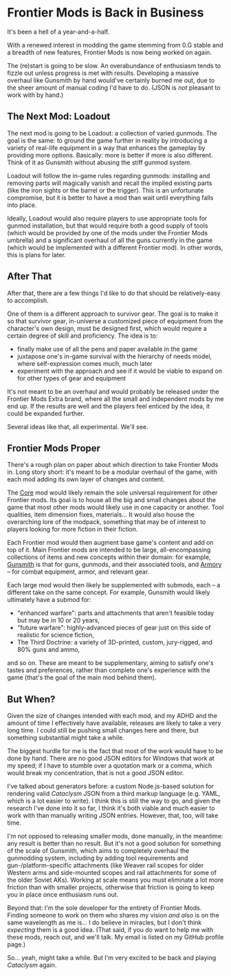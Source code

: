 # Frontier Mods is Back in Business

It's been a hell of a year-and-a-half.

With a renewed interest in modding the game stemming from 0.G stable and a breadth of new features, Frontier Mods is now being worked on again.

The (re)start is going to be slow. An overabundance of enthusiasm tends to fizzle out unless progress is met with results. Developing a massive overhaul like Gunsmith by hand would've certainly burned me out, due to the sheer amount of manual coding I'd have to do. (JSON is *not* pleasant to work with by hand.)


## The Next Mod: Loadout

The next mod is going to be Loadout: a collection of varied gunmods. The goal is the same: to ground the game further in reality by introducing a variety of real-life equipment in a way that enhances the gameplay by providing more options. Basically: more is better if more is also different. Think of it as Gunsmith without abusing the stiff gunmod system.

Loadout will follow the in-game rules regarding gunmods: installing and removing parts will magically vanish and recall the implied existing parts (like the iron sights or the barrel or the trigger). This is an unfortunate compromise, but it is better to have a mod than wait until everything falls into place.

Ideally, Loadout would also require players to use appropriate tools for gunmod installation, but that would require both a good supply of tools (which would be provided by one of the mods under the Frontier Mods umbrella) and a significant overhaul of all the guns currently in the game (which would be implemented with a different Frontier mod). In other words, this is plans for later.


## After That

After that, there are a few things I'd like to do that should be relatively-easy to accomplish.

One of them is a different approach to survivor gear. The goal is to make it so that survivor gear, in-universe a customized piece of equipment from the character's own design, must be designed first, which would require a certain degree of skill and proficiency. The idea is to:

* finally make use of all the pens and paper available in the game
* juxtapose one's in-game survival with the hierarchy of needs model, where self-expression comes much, much later
* experiment with the approach and see if it would be viable to expand on for other types of gear and equipment

It's not meant to be an overhaul and would probably be released under the Frontier Mods Extra brand, where all the small and independent mods by me end up. If the results are well and the players feel enticed by the idea, it could be expanded further.

Several ideas like that, all experimental. We'll see.


## Frontier Mods Proper

There's a rough plan on paper about which direction to take Frontier Mods in. Long story short: it's meant to be a modular overhaul of the game, with each mod adding its own layer of changes and content.

The [Core](https://github.com/FrontierMods/Core) mod would likely remain the sole universal requirement for other Frontier mods. Its goal is to house all the big and small changes about the game that most other mods would likely use in one capacity or another. Tool qualities, item dimension fixes, materials... It would also house the overarching lore of the modpack, something that may be of interest to players looking for more fiction in their fiction.

Each Frontier mod would then augment base game's content and add on top of it. Main Frontier mods are intended to be large, all-encompassing collections of items and new concepts within their domain: for example, [Gunsmith](https://github.com/FrontierMods/Gunsmith) is that for guns, gunmods, and their associated tools, and [Armory](https://github.com/FrontierMods/Armory) – for combat equipment, armor, and relevant gear.

Each large mod would then likely be supplemented with submods, each – a different take on the same concept. For example, Gunsmith would likely ultimately have a submod for:

* "enhanced warfare": parts and attachments that aren't feasible today but may be in 10 or 20 years,
* "future warfare": highly-advanced pieces of gear just on this side of realistic for science fiction,
* The Third Doctrine: a variety of 3D-printed, custom, jury-rigged, and 80% guns and ammo,

and so on. These are meant to be supplementary, aiming to satisfy one's tastes and preferences, rather than complete one's experience with the game (that's the goal of the main mod behind them).


## But When?

Given the size of changes intended with each mod, and my ADHD and the amount of time I effectively have available, releases are likely to take a very long time. I could still be pushing small changes here and there, but something substantial might take a while.

The biggest hurdle for me is the fact that most of the work would have to be done by hand. There are no good JSON editors for Windows that work at my speed; if I have to stumble over a quotation mark or a comma, which would break my concentration, that is not a good JSON editor.

I've talked about generators before: a custom Node.js-based solution for rendering valid *Cataclysm* JSON from a third markup language (e.g. YAML, which is a lot easier to write). I think this is still the way to go, and given the research I've done into it so far, I think it's both viable and much easier to work with than manually writing JSON entries. However, that, too, will take time.

I'm not opposed to releasing smaller mods, done manually, in the meantime: any result is better than no result. But it's not a good solution for something of the scale of Gunsmith, which aims to completely overhaul the gunmodding system, including by adding tool requirements and gun-/platform-specific attachments (like Weaver rail scopes for older Western arms and side-mounted scopes and rail attachments for some of the older Soviet AKs). Working at scale means you must eliminate a lot more friction than with smaller projects, otherwise that friction is going to keep you in place once enthusiasm runs out.

Beyond that: I'm the sole developer for the entirety of Frontier Mods. Finding someone to work on them who shares my vision *and also* is on the same wavelength as me is... I do believe in miracles, but I don't think *expecting* them is a good idea. (That said, if you do want to help me with these mods, reach out, and we'll talk. My email is listed on my GitHub profile page.)

So... yeah, might take a while. But I'm very excited to be back and playing *Cataclysm* again.